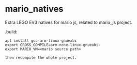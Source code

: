 # mario_natives

Extra LEGO EV3 natives for mario js, related to mario_js project.

.build: 

	apt install gcc-arm-linux-gnueabi
	export CROSS_COMPILE=arm-none-linux-gnueabi-
	export MARIO_VM=<mario source path>
	
	then recompile the whole project.
